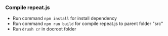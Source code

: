### Compile repeat.js
- Run command `npm install` for install dependency
- Run command `npm run build` for compile repeat.js to parent folder "src"
- Run `drush cr` in docroot folder
